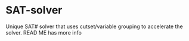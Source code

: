 # SAT-solver
Unique SAT# solver that uses cutset/variable grouping to accelerate the solver.  READ ME has more info

